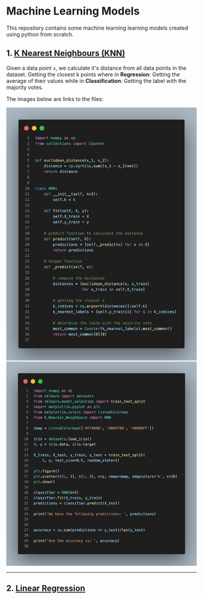 # Machine Learning Models

This repository contains some machine learning learning models created using python from scratch.

## 1. [K Nearest Neighbours (KNN)](./K_Nearest_Neighbours/)

Given a data point `x`, we calculate it's distance from all data points in the dataset. Getting the closest k points where in **Regression**: Getting the average of their values while in **Classification**: Getting the label with the majority votes.

The images below are links to the files:

[![K_Nearest_Neighbours.py](./images/code.png)](./K_Nearest_Neighbours/K_Nearest_Neighbours.py)
[![train.py](./images/code2.png)](./K_Nearest_Neighbours/train.py)

---

## 2. [Linear Regression](./Linear_Regression/)
